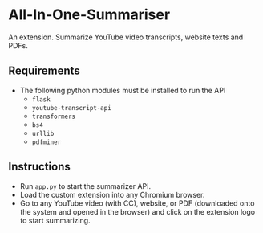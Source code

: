 # All-In-One-Summariser
An extension. Summarize YouTube video transcripts, website texts and PDFs.

## Requirements
- The following python modules must be installed to run the API
  - ```flask```
  - ```youtube-transcript-api```
  - ```transformers```
  - ```bs4```
  - ```urllib```
  - ```pdfminer```

## Instructions
- Run ```app.py``` to start the summarizer API.
- Load the custom extension into any Chromium browser.
- Go to any YouTube video (with CC), website, or PDF (downloaded onto the system and opened in the browser) and click on the extension logo to start summarizing.
